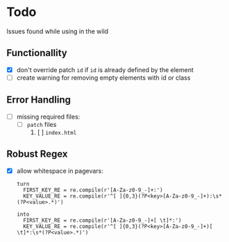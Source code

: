 Todo
====

Issues found while using in the wild

Functionallity
--------------

- [x] don't override patch `id` if `id` is already defined by the element
- [ ] create warning for removing empty elements with id or class

Error Handling
--------------

- [ ] missing required files:
    - [ ] `patch` files
        1. [ ] `index.html`

Robust Regex
------------

- [x] allow whitespace in pagevars:

      turn 
        FIRST_KEY_RE = re.compile(r'[A-Za-z0-9_-]+:')
        KEY_VALUE_RE = re.compile(r'^[ ]{0,3}(?P<key>[A-Za-z0-9_-]+):\s*(?P<value>.*)')
      
      into 
        FIRST_KEY_RE = re.compile(r'[A-Za-z0-9_-]+[ \t]*:')
        KEY_VALUE_RE = re.compile(r'^[ ]{0,3}(?P<key>[A-Za-z0-9_-]+)[ \t]*:\s*(?P<value>.*)')

      